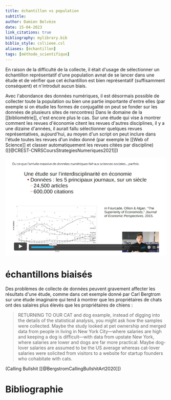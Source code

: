 ```yaml
---
title: échantillon vs population
subtitle:
author: Damien Belvèze
date: 15-04-2023
link_citations: true
bibliography: mylibrary.bib
biblio_style: csl\ieee.csl
aliases: [échantillon]
tags: [méthode_scientifique]
---
```



En raison de la difficulté de la collecte, il était d'usage de sélectionner un échantillon représentatif d'une population avnat de se lancer dans une étude et de vérifier que cet échantillon est bien représentatif (suffisamment conséquent) et n'introduit aucun biais. 

Avec l'abondance des données numériques, il est désormais possible de collecter toute la population ou bien une partie importante d'entre elles (par exemple si on étudie les formes de conjugalité on peut se fonder sur les données de plusieurs sites de rencontres) Dans le domaine de la [[bibliométrie]], c'est encore plus le cas. 
Sur une étude qui vise à montrer comment les revues d'économie citent les revues d'autres disciplines, il y a une dizaine d'années, il aurait fallu sélectionner quelques revues représentatives, aujourd'hui, au moyen d'un script on peut inclure dans l'étude toutes les revues d'un index donné (par exemple le [[Web of Science]] et classer automatiquement les revues citées par discipline) ([[@CREST-CNRSCoursStrategiesNumeriques2021]])

![échantillon](images/echantillon.png)

# échantillons biaisés

Des problèmes de collecte de données peuvent gravement affecter les résultats d'une étude, comme dans cet exemple donné par Carl Bergtrom sur une étude imaginaire qui tend à montrer que les propriétaires de chats ont des salaires plus élevés que les propriétaires de chiens :

> RETURNING TO OUR CAT and dog example, instead of digging into the details of the statistical analysis, you might ask how the samples were collected. Maybe the study looked at pet ownership and merged data from people in living in New York City—where salaries are high and keeping a dog is difficult—with data from upstate New York, where salaries are lower and dogs are far more practical. Maybe dog-lover salaries are assumed to be the US average whereas cat-lover salaries were solicited from visitors to a website for startup founders who cohabitate with cats.

(Calling Bullshit [[@BergstromCallingBullshitArt2020]])



# Bibliographie
